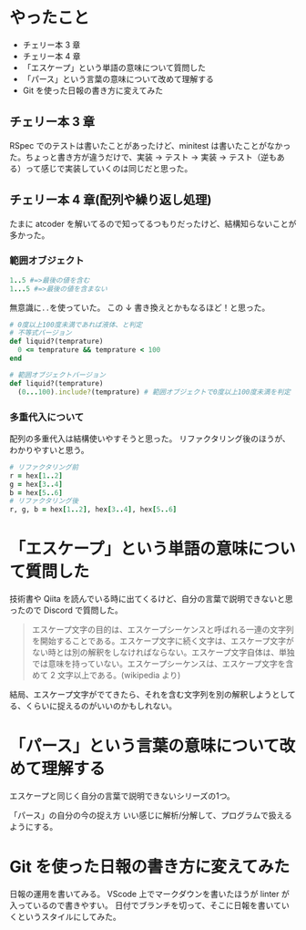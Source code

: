 # やったこと

- チェリー本 3 章
- チェリー本 4 章
- 「エスケープ」という単語の意味について質問した
- 「パース」という言葉の意味について改めて理解する
- Git を使った日報の書き方に変えてみた

## チェリー本 3 章

RSpec でのテストは書いたことがあったけど、minitest は書いたことがなかった。ちょっと書き方が違うだけで、実装 → テスト → 実装 → テスト（逆もある）って感じで実装していくのは同じだと思った。

## チェリー本 4 章(配列や繰り返し処理)

たまに atcoder を解いてるので知ってるつもりだったけど、結構知らないことが多かった。

### 範囲オブジェクト

```ruby
1..5 #=>最後の値を含む
1...5 #=>最後の値を含まない
```

無意識に`..`を使っていた。
この ↓ 書き換えとかもなるほど！と思った。

```ruby
# 0度以上100度未満であれば液体、と判定
# 不等式バージョン
def liquid?(temprature)
  0 <= temprature && temprature < 100
end

# 範囲オブジェクトバージョン
def liquid?(temprature)
  (0...100).include?(temprature) # 範囲オブジェクトで0度以上100度未満を判定
```

### 多重代入について

配列の多重代入は結構使いやすそうと思った。
リファクタリング後のほうが、わかりやすいと思う。

```ruby
# リファクタリング前
r = hex[1..2]
g = hex[3..4]
b = hex[5..6]
# リファクタリング後
r, g, b = hex[1..2], hex[3..4], hex[5..6]
```

# 「エスケープ」という単語の意味について質問した

技術書や Qiita を読んでいる時に出てくるけど、自分の言葉で説明できないと思ったので Discord で質問した。

> エスケープ文字の目的は、エスケープシーケンスと呼ばれる一連の文字列を開始することである。エスケープ文字に続く文字は、エスケープ文字がない時とは別の解釈をしなければならない。エスケープ文字自体は、単独では意味を持っていない。エスケープシーケンスは、エスケープ文字を含めて 2 文字以上である。(wikipedia より)

結局、エスケープ文字がでてきたら、それを含む文字列を別の解釈しようとしてる、くらいに捉えるのがいいのかもしれない。

# 「パース」という言葉の意味について改めて理解する

エスケープと同じく自分の言葉で説明できないシリーズの1つ。

「パース」の自分の今の捉え方
いい感じに解析/分解して、プログラムで扱えるようにする。

# Git を使った日報の書き方に変えてみた

日報の運用を書いてみる。
VScode 上でマークダウンを書いたほうが linter が入っているので書きやすい。
日付でブランチを切って、そこに日報を書いていくというスタイルにしてみた。
